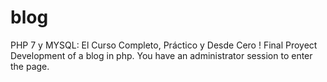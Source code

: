 # blog
PHP 7 y MYSQL: El Curso Completo, Práctico y Desde Cero ! Final Proyect
Development of a blog in php. You have an administrator session to enter the page.
